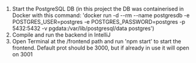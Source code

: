 1. Start the PostgreSQL DB (in this project the DB was containerised in Docker with this command: 'docker run -d --rm --name postgresdb -e POSTGRES_USER=postgres -e POSTGRES_PASSWORD=postgres -p 5432:5432 -v pgdata:/var/lib/postgresql/data postgres')
2. Compile and run the backend in IntelliJ
3. Open Terminal at the /frontend path and run 'npm start' to start the frontend. Default prot should be 3000, but if already in use it will open on 3001
